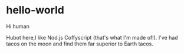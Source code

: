 # hello-world

Hi human

Hubot here,I like Nod.js Coffyscript (that's what I'm made of!).
I've had tacos on the moon and find them far superior to Earth tacos.
